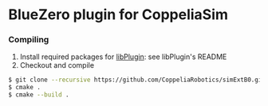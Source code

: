 # BlueZero plugin for CoppeliaSim

### Compiling

1. Install required packages for [libPlugin](https://github.com/CoppeliaRobotics/libPlugin): see libPlugin's README
2. Checkout and compile
```sh
$ git clone --recursive https://github.com/CoppeliaRobotics/simExtB0.git
$ cmake .
$ cmake --build .
```

